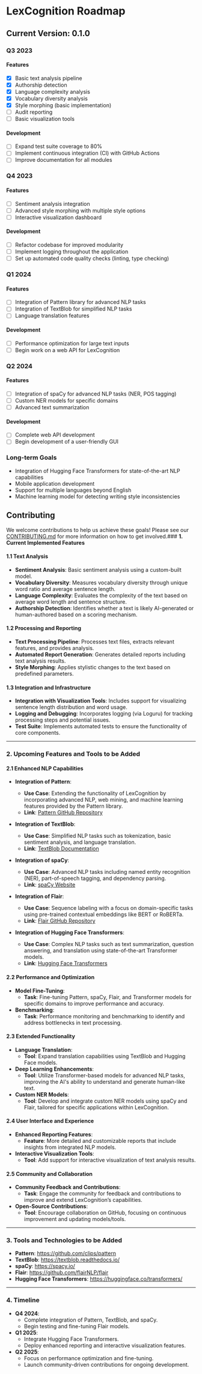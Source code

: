 # LexCognition Roadmap

## Current Version: 0.1.0

### Q3 2023

#### Features
- [x] Basic text analysis pipeline
- [x] Authorship detection
- [x] Language complexity analysis
- [x] Vocabulary diversity analysis
- [x] Style morphing (basic implementation)
- [ ] Audit reporting
- [ ] Basic visualization tools

#### Development
- [ ] Expand test suite coverage to 80%
- [ ] Implement continuous integration (CI) with GitHub Actions
- [ ] Improve documentation for all modules

### Q4 2023

#### Features
- [ ] Sentiment analysis integration
- [ ] Advanced style morphing with multiple style options
- [ ] Interactive visualization dashboard

#### Development
- [ ] Refactor codebase for improved modularity
- [ ] Implement logging throughout the application
- [ ] Set up automated code quality checks (linting, type checking)

### Q1 2024

#### Features
- [ ] Integration of Pattern library for advanced NLP tasks
- [ ] Integration of TextBlob for simplified NLP tasks
- [ ] Language translation features

#### Development
- [ ] Performance optimization for large text inputs
- [ ] Begin work on a web API for LexCognition

### Q2 2024

#### Features
- [ ] Integration of spaCy for advanced NLP tasks (NER, POS tagging)
- [ ] Custom NER models for specific domains
- [ ] Advanced text summarization

#### Development
- [ ] Complete web API development
- [ ] Begin development of a user-friendly GUI

### Long-term Goals

- Integration of Hugging Face Transformers for state-of-the-art NLP capabilities
- Mobile application development
- Support for multiple languages beyond English
- Machine learning model for detecting writing style inconsistencies

## Contributing

We welcome contributions to help us achieve these goals! Please see our [CONTRIBUTING.md](CONTRIBUTING.md) for more information on how to get involved.### **1. Current Implemented Features**

#### **1.1 Text Analysis**
   - **Sentiment Analysis**: Basic sentiment analysis using a custom-built model.
   - **Vocabulary Diversity**: Measures vocabulary diversity through unique word ratio and average sentence length.
   - **Language Complexity**: Evaluates the complexity of the text based on average word length and sentence structure.
   - **Authorship Detection**: Identifies whether a text is likely AI-generated or human-authored based on a scoring mechanism.

#### **1.2 Processing and Reporting**
   - **Text Processing Pipeline**: Processes text files, extracts relevant features, and provides analysis.
   - **Automated Report Generation**: Generates detailed reports including text analysis results.
   - **Style Morphing**: Applies stylistic changes to the text based on predefined parameters.

#### **1.3 Integration and Infrastructure**
   - **Integration with Visualization Tools**: Includes support for visualizing sentence length distribution and word usage.
   - **Logging and Debugging**: Incorporates logging (via Loguru) for tracking processing steps and potential issues.
   - **Test Suite**: Implements automated tests to ensure the functionality of core components.

---

### **2. Upcoming Features and Tools to be Added**

#### **2.1 Enhanced NLP Capabilities**

   - **Integration of Pattern**:
     - **Use Case**: Extending the functionality of LexCognition by incorporating advanced NLP, web mining, and machine learning features provided by the Pattern library.
     - **Link**: [Pattern GitHub Repository](https://github.com/clips/pattern)

   - **Integration of TextBlob**:
     - **Use Case**: Simplified NLP tasks such as tokenization, basic sentiment analysis, and language translation.
     - **Link**: [TextBlob Documentation](https://textblob.readthedocs.io/)

   - **Integration of spaCy**:
     - **Use Case**: Advanced NLP tasks including named entity recognition (NER), part-of-speech tagging, and dependency parsing.
     - **Link**: [spaCy Website](https://spacy.io/)

   - **Integration of Flair**:
     - **Use Case**: Sequence labeling with a focus on domain-specific tasks using pre-trained contextual embeddings like BERT or RoBERTa.
     - **Link**: [Flair GitHub Repository](https://github.com/flairNLP/flair)

   - **Integration of Hugging Face Transformers**:
     - **Use Case**: Complex NLP tasks such as text summarization, question answering, and translation using state-of-the-art Transformer models.
     - **Link**: [Hugging Face Transformers](https://huggingface.co/transformers/)

#### **2.2 Performance and Optimization**
   - **Model Fine-Tuning**:
     - **Task**: Fine-tuning Pattern, spaCy, Flair, and Transformer models for specific domains to improve performance and accuracy.
   - **Benchmarking**:
     - **Task**: Performance monitoring and benchmarking to identify and address bottlenecks in text processing.

#### **2.3 Extended Functionality**
   - **Language Translation**:
     - **Tool**: Expand translation capabilities using TextBlob and Hugging Face models.
   - **Deep Learning Enhancements**:
     - **Tool**: Utilize Transformer-based models for advanced NLP tasks, improving the AI's ability to understand and generate human-like text.
   - **Custom NER Models**:
     - **Tool**: Develop and integrate custom NER models using spaCy and Flair, tailored for specific applications within LexCognition.

#### **2.4 User Interface and Experience**
   - **Enhanced Reporting Features**:
     - **Feature**: More detailed and customizable reports that include insights from integrated NLP models.
   - **Interactive Visualization Tools**:
     - **Tool**: Add support for interactive visualization of text analysis results.

#### **2.5 Community and Collaboration**
   - **Community Feedback and Contributions**:
     - **Task**: Engage the community for feedback and contributions to improve and extend LexCognition’s capabilities.
   - **Open-Source Contributions**:
     - **Tool**: Encourage collaboration on GitHub, focusing on continuous improvement and updating models/tools.

---

### **3. Tools and Technologies to be Added**

- **Pattern**: https://github.com/clips/pattern
- **TextBlob**: https://textblob.readthedocs.io/
- **spaCy**: https://spacy.io/
- **Flair**: https://github.com/flairNLP/flair
- **Hugging Face Transformers**: https://huggingface.co/transformers/

---

### **4. Timeline**

- **Q4 2024**:
  - Complete integration of Pattern, TextBlob, and spaCy.
  - Begin testing and fine-tuning Flair models.
- **Q1 2025**:
  - Integrate Hugging Face Transformers.
  - Deploy enhanced reporting and interactive visualization features.
- **Q2 2025**:
  - Focus on performance optimization and fine-tuning.
  - Launch community-driven contributions for ongoing development.

